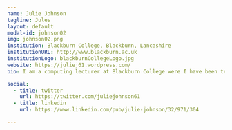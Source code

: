 ```yaml
---
name: Julie Johnson
tagline: Jules
layout: default
modal-id: johnson02
img: johnson02.png
institution: Blackburn College, Blackburn, Lancashire
institutionURL: http://www.blackburn.ac.uk
institutionLogo: blackburnCollegeLogo.jpg
website: https://juliej61.wordpress.com/
bio: I am a computing lecturer at Blackburn College were I have been teaching for over 15 years. My main subjects are PC Technician, troubleshooting and repair and maintenance. I have some knowledge of Networking and mobile communication. I am currently running a Girl Geek club within the college to encourage more females into computing and technology. We have created many projects including an interactive quilt, satellite in a coca cola can and used Makey Makey with the Childrens University. We are modding computer cases and looking at any ideas for future projects. I also belong to a new hackspace in Blackburn were we have currently 3 member including me. I have very basic knowledge of Arduino through using a lillypad arduino for e-textiles. I love creating and breaking things with some success at putting them back together. I want to do more.

social:
  - title: twitter
    url: https://twitter.com/juliejohnson61
  - title: linkedin
    url: https://www.linkedin.com/pub/julie-johnson/32/971/304

---
```

